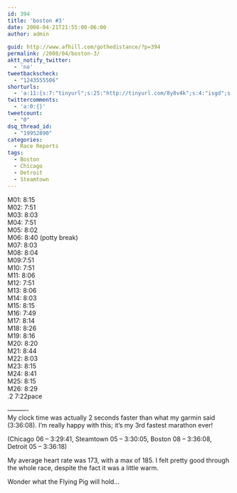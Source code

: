 ```yaml
---
id: 394
title: 'boston #3'
date: 2008-04-21T21:55:00-06:00
author: admin
  
guid: http://www.afhill.com/gothedistance/?p=394
permalink: /2008/04/boston-3/
aktt_notify_twitter:
  - 'no'
tweetbackscheck:
  - "1243555506"
shorturls:
  - 'a:11:{s:7:"tinyurl";s:25:"http://tinyurl.com/8y8v4k";s:4:"isgd";s:17:"http://is.gd/frzX";s:5:"bitly";s:18:"http://bit.ly/gqtI";s:5:"snipr";s:22:"http://snipr.com/9u0wf";s:5:"snurl";s:22:"http://snurl.com/9u0wf";s:7:"snipurl";s:24:"http://snipurl.com/9u0wf";s:4:"trim";s:17:"http://tr.im/4nks";s:5:"adjix";s:207:"(10 Jan 2008 temporary restriction: API requires valid partnerID or partnerEmail key in request. Contact us if this affects you.) Invalid Adjix request. API documentation @ http://web.adjix.com/AdjixAPI.html";s:4:"advu";s:203:"(10 Jan 2008 temporary restriction: API requires valid partnerID or partnerEmail key in request. Contact us if this affects you.) Invalid Adjix request. API documentation @ http://web.ad.vu/AdjixAPI.html";s:4:"zima";s:19:"http://zi.ma/b16db9";s:9:"permalink";s:53:"http://www.afhill.com/gothedistance/2008/04/boston-3/";}'
twittercomments:
  - 'a:0:{}'
tweetcount:
  - "0"
dsq_thread_id:
  - "19952890"
categories:
  - Race Reports
tags:
  - Boston
  - Chicago
  - Detroit
  - Steamtown
---
```

M01: 8:15  
M02: 7:51  
M03: 8:03  
M04: 7:51  
M05: 8:02  
M06: 8:40 (potty break)  
M07: 8:03  
M08: 8:04  
M09:7:51  
M10: 7:51  
M11: 8:06  
M12: 7:51  
M13: 8:06  
M14: 8:03  
M15: 8:15  
M16: 7:49  
M17: 8:14  
M18: 8:26  
M19: 8:16  
M20: 8:20  
M21: 8:44  
M22: 8:03  
M23: 8:15  
M24: 8:41  
M25: 8:15  
M26: 8:29  
.2 7:22pace

&#8212;&#8212;&#8212;-  
My clock time was actually 2 seconds faster than what my garmin said (3:36:08). I&#8217;m really happy with this; it&#8217;s my 3rd fastest marathon ever!

(Chicago 06 &#8211; 3:29:41, Steamtown 05 &#8211; 3:30:05, Boston 08 &#8211; 3:36:08, Detroit 05 &#8211; 3:36:18)

My average heart rate was 173, with a max of 185. I felt pretty good through the whole race, despite the fact it was a little warm. 

Wonder what the Flying Pig will hold&#8230;